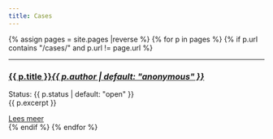 ```yaml
---
title: Cases
---
```

{% assign pages = site.pages |reverse %}
{% for p in pages %}
{% if p.url contains "/cases/" and p.url != page.url %}
<hr>
<div class="caseitem">
<h3><a href="{{ p.url }}">{{ p.title }}</a><em><a href='/handlers/{{ p.author | default: "anonymous" }}'>{{ p.author | default: "anonymous" }}</a></em>
</h3>
<p>
	Status: {{ p.status | default: "open" }}<br>
	{{ p.excerpt }}
</p>
<a href="{{ p.url }}">Lees meer</a>
</div>
{% endif %}
{% endfor %}
